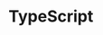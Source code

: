 <!--
 * @Author: your name
 * @Date: 2021-02-17 21:49:49
 * @LastEditTime: 2021-02-17 21:49:49
 * @LastEditors: Please set LastEditors
 * @Description: In User Settings Edit
 * @FilePath: /vuepress-starter/docs/TypeScript/README.md
-->
# TypeScript